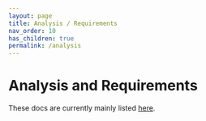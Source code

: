 ```yaml
---
layout: page
title: Analysis / Requirements
nav_order: 10
has_children: true
permalink: /analysis
---
```


# Analysis and Requirements

These docs are currently mainly listed [here](https://docs.google.com/document/d/15vNP868dEQpjwonlL2DLyAkqAnJ3OgHHRbCfpNb4nV0/edit#).

